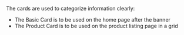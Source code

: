 The cards are used to categorize information clearly:

- The Basic Card is to be used on the home page after the banner
- The Product Card is to be used on the product listing page in a grid
